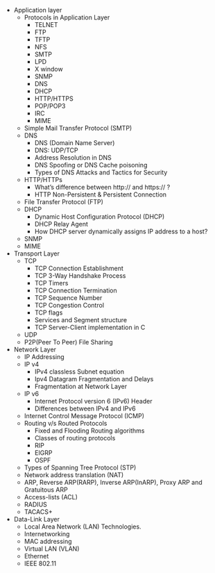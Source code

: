<!-- # Markmap overview: Computer networking -->

- Application layer
  - Protocols in Application Layer
    - TELNET
    - FTP
    - TFTP
    - NFS
    - SMTP
    - LPD
    - X window
    - SNMP
    - DNS
    - DHCP
    - HTTP/HTTPS
    - POP/POP3
    - IRC
    - MIME
  - Simple Mail Transfer Protocol (SMTP)
  - DNS
    - DNS (Domain Name Server)
    - DNS: UDP/TCP
    - Address Resolution in DNS
    - DNS Spoofing or DNS Cache poisoning
    - Types of DNS Attacks and Tactics for Security
  - HTTP/HTTPs
    - What’s difference between http:// and https:// ?
    - HTTP Non-Persistent & Persistent Connection 
  - File Transfer Protocol (FTP)
  - DHCP
    - Dynamic Host Configuration Protocol (DHCP)
    - DHCP Relay Agent
    - How DHCP server dynamically assigns IP address to a host?
  - SNMP
  - MIME
- Transport Layer
  - TCP
    - TCP Connection Establishment
    - TCP 3-Way Handshake Process
    - TCP Timers
    - TCP Connection Termination
    - TCP Sequence Number 
    - TCP Congestion Control
    - TCP flags
    - Services and Segment structure
    - TCP Server-Client implementation in C
  - UDP
  - P2P(Peer To Peer) File Sharing
- Network Layer
  - IP Addressing
  - IP v4
    - IPv4 classless Subnet equation
    - Ipv4 Datagram Fragmentation and Delays
    - Fragmentation at Network Layer
  - IP v6
    - Internet Protocol version 6 (IPv6) Header
    - Differences between IPv4 and IPv6
  - Internet Control Message Protocol (ICMP) 
  - Routing v/s Routed Protocols
    - Fixed and Flooding Routing algorithms
    - Classes of routing protocols
    - RIP
    - EIGRP
    - OSPF
  - Types of Spanning Tree Protocol (STP)
  - Network address translation (NAT)
  - ARP, Reverse ARP(RARP), Inverse ARP(InARP), Proxy ARP and Gratuitous ARP
  - Access-lists (ACL)
  - RADIUS
  - TACACS+
- Data-Link Layer  
  - Local Area Network (LAN) Technologies.
  - Internetworking
  - MAC addressing
  - Virtual LAN (VLAN)
  - Ethernet
  - IEEE 802.11

